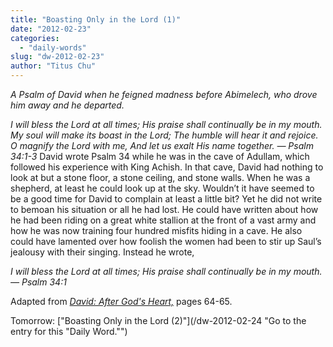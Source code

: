 ```yaml
---
title: "Boasting Only in the Lord (1)"
date: "2012-02-23"
categories: 
  - "daily-words"
slug: "dw-2012-02-23"
author: "Titus Chu"
---
```


_A Psalm of David when he feigned madness before Abimelech, who drove him away and he departed._

_I will bless the Lord at all times; His praise shall continually be in my mouth. My soul will make its boast in the Lord; The humble will hear it and rejoice. O magnify the Lord with me, And let us exalt His name together. — Psalm 34:1-3_ David wrote Psalm 34 while he was in the cave of Adullam, which followed his experience with King Achish. In that cave, David had nothing to look at but a stone floor, a stone ceiling, and stone walls. When he was a shepherd, at least he could look up at the sky. Wouldn’t it have seemed to be a good time for David to complain at least a little bit? Yet he did not write to bemoan his situation or all he had lost. He could have written about how he had been riding on a great white stallion at the front of a vast army and how he was now training four hundred misfits hiding in a cave. He also could have lamented over how foolish the women had been to stir up Saul’s jealousy with their singing. Instead he wrote,

_I will bless the Lord at all times; His praise shall continually be in my mouth. — Psalm 34:1_

Adapted from _[David: After God's Heart,](/book-david "Go to the listing for this book.")_ pages 64-65.

Tomorrow: ["Boasting Only in the Lord (2)"](/dw-2012-02-24 "Go to the entry for this "Daily Word."")
